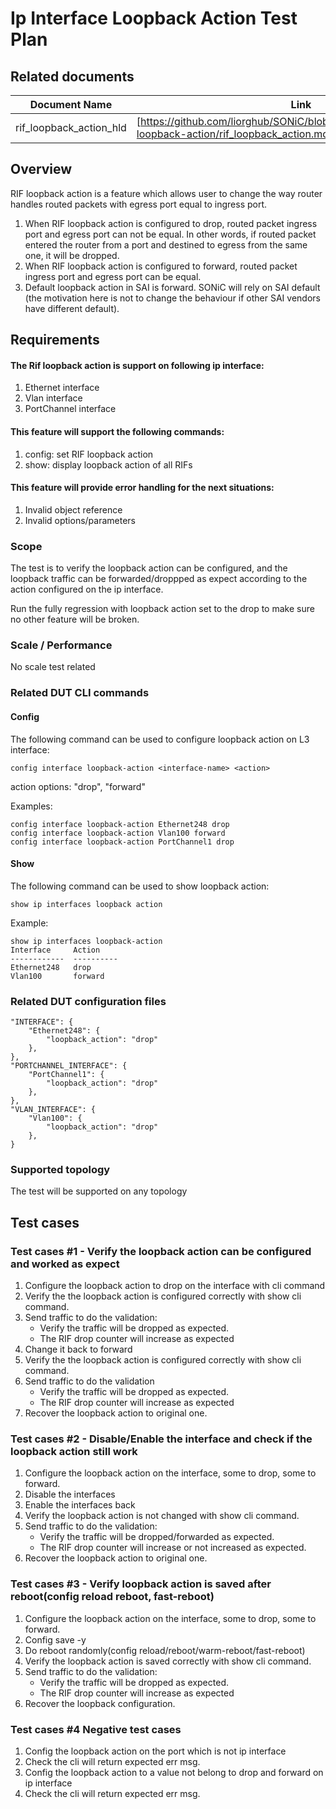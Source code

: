 # Ip Interface Loopback Action Test Plan

## Related documents

| **Document Name** | **Link** |
|-------------------|----------|
| rif_loopback_action_hld | [https://github.com/liorghub/SONiC/blob/rif_loopback_action/doc/rif-loopback-action/rif_loopback_action.md]|


## Overview
RIF loopback action is a feature which allows user to change the way router handles routed packets with egress port equal to ingress port.

1. When RIF loopback action is configured to drop, routed packet ingress port and egress port can not be equal. In other words, if routed packet entered the router from a port and destined to egress from the same one, it will be dropped.
2. When RIF loopback action is configured to forward, routed packet ingress port and egress port can be equal.
3. Default loopback action in SAI is forward. SONiC will rely on SAI default (the motivation here is not to change the behaviour if other SAI vendors have different default).


## Requirements

#### The Rif loopback action is support on following ip interface:
1. Ethernet interface
2. Vlan interface
3. PortChannel interface

#### This feature will support the following commands:

1. config: set RIF loopback action
2. show: display loopback action of all RIFs

#### This feature will provide error handling for the next situations:

1. Invalid object reference
2. Invalid options/parameters

### Scope

The test is to verify the loopback action can be configured, and the loopback traffic can be forwarded/droppped as expect according to the action configured on the ip interface.   

Run the fully regression with loopback action set to the drop to make sure no other feature will be broken.

### Scale / Performance

No scale test related

### Related **DUT** CLI commands

#### Config
The following command can be used to configure loopback action on L3 interface:
```
config interface loopback-action <interface-name> <action>
```
action options: "drop", "forward"

Examples:
```
config interface loopback-action Ethernet248 drop
config interface loopback-action Vlan100 forward
config interface loopback-action PortChannel1 drop
```

#### Show
The following command can be used to show loopback action:
```
show ip interfaces loopback action 
```
Example:
```
show ip interfaces loopback-action
Interface     Action      
------------  ----------  
Ethernet248   drop     
Vlan100       forward     
```
### Related DUT configuration files

```
"INTERFACE": {
    "Ethernet248": {
        "loopback_action": "drop"
    },
},
"PORTCHANNEL_INTERFACE": {
    "PortChannel1": {
        "loopback_action": "drop"
    },
},
"VLAN_INTERFACE": {
    "Vlan100": {
        "loopback_action": "drop"
    },
}
```
### Supported topology
The test will be supported on any topology


## Test cases

### Test cases #1 - Verify the loopback action can be configured and worked as expect
1. Configure the loopback action to drop on the interface with cli command
2. Verify the the loopback action is configured correctly with show cli command.
3. Send traffic to do the validation: 
   - Verify the traffic will be dropped as expected.
   - The RIF drop counter will increase as expected
4. Change it back to forward
5. Verify the the loopback action is configured correctly with show cli command.
6. Send traffic to do the validation
   - Verify the traffic will be dropped as expected.
   - The RIF drop counter will increase as expected
7. Recover the loopback action to original one.
   
### Test cases #2 - Disable/Enable the interface and check if the loopback action still work
1. Configure the loopback action on the interface, some to drop, some to forward.
2. Disable the interfaces
3. Enable the interfaces back
4. Verify the loopback action is not changed with show cli command.
5. Send traffic to do the validation: 
   - Verify the traffic will be dropped/forwarded as expected.
   - The RIF drop counter will increase or not increased as expected.
6. Recover the loopback action to original one.

### Test cases #3 - Verify loopback action is saved after reboot(config reload reboot, fast-reboot)
1. Configure the loopback action on the interface, some to drop, some to forward.
2. Config save -y
3. Do reboot randomly(config reload/reboot/warm-reboot/fast-reboot)
4. Verify the loopback action is saved correctly with show cli command.
5. Send traffic to do the validation: 
   - Verify the traffic will be dropped as expected.
   - The RIF drop counter will increase as expected
6. Recover the loopback configuration.

### Test cases #4 Negative test cases
1. Config the loopback action on the port which is not ip interface
2. Check the cli will return expected err msg.
3. Config the loopback action to a value not belong to drop and forward on ip interface
4. Check the cli will return expected err msg.
